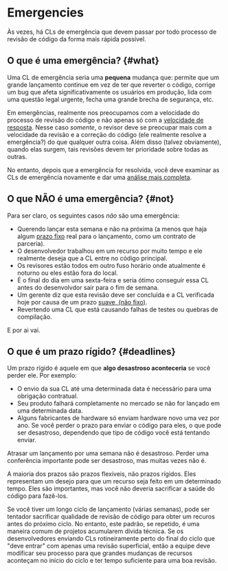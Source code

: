 # Emergencies

Às vezes, há CLs de emergência que devem passar por todo processo de revisão de código da forma mais rápida possível.

## O que é uma emergência? {#what}

Uma CL de emergência seria uma **pequena** mudança que: permite que um grande lançamento continue em vez de ter que reverter o código, corrige um bug que afeta significativamente os usuários em produção, lida com uma questão legal urgente, fecha uma grande brecha de segurança, etc.

Em emergências, realmente nos preocupamos com a velocidade do processo de revisão do código e não apenas só com a [velocidade de resposta](reviewer/speed.md). Nesse caso _somente_, o revisor deve se preocupar mais com a velocidade da revisão e a correção do código (ele realmente resolve a emergência?) do que qualquer outra coisa. Além disso (talvez obviamente), quando elas surgem, tais revisões devem ter prioridade sobre todas as outras.

No entanto, depois que a emergência for resolvida, você deve examinar as CLs de emergência novamente e dar uma [análise mais completa](reviewer/looking-for.md).

## O que NÃO é uma emergência? {#not}

Para ser claro, os seguintes casos _não_ são uma emergência:

- Querendo lançar esta semana e não na próxima (a menos que haja algum [prazo fixo](#deadlines) real para o lançamento, como um contrato de parceria).
- O desenvolvedor trabalhou em um recurso por muito tempo e ele realmente deseja que a CL entre no código principal.
- Os revisores estão todos em outro fuso horário onde atualmente é noturno ou eles estão fora do local.
- É o final do dia em uma sexta-feira e seria ótimo conseguir essa CL antes do desenvolvdor sair para o fim de semana.
- Um gerente diz que esta revisão deve ser concluída e a CL verificada hoje por causa de um prazo [suave, (não fixo)](#deadlines).
- Revertendo uma CL que está causando falhas de testes ou quebras de compilação.

E por ai vai.

## O que é um prazo rígido? {#deadlines}

Um prazo rígido é aquele em que **algo desastroso aconteceria** se você perder ele. Por exemplo:

- O envio da sua CL até uma determinada data é necessário para uma obrigação contratual.
- Seu produto falhará completamente no mercado se não for lançado em uma determinada data.
- Alguns fabricantes de hardware só enviam hardware novo uma vez por ano. Se você perder o prazo para enviar o código para eles, o que pode ser desastroso, dependendo que tipo de código você está tentando enviar.

Atrasar um lançamento por uma semana não é desastroso. Perder uma conferência importante pode ser desastroso, mas muitas vezes não é.

A maioria dos prazos são prazos flexíveis, não prazos rígidos. Eles representam um desejo para que um recurso seja feito em um determinado tempo. Eles são importantes, mas você não deveria sacrificar a saúde do código para fazê-los.

Se você tiver um longo ciclo de lançamento (várias semanas), pode ser tentador sacrificar qualidade de revisão de código para obter um recuros antes do próximo ciclo. No entanto, este padrão, se repetido, é uma maneira comum de projetos acumularem dívida técnica. Se os desenvolvedores enviando CLs rotineiramente perto do final do ciclo que "deve entrar" com apenas uma revisão superficial, então a equipe deve modificar seu processo para que grandes mudanças de recursos aconteçam no início do ciclo e ter tempo suficiente para uma boa revisão.
